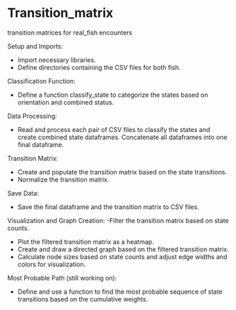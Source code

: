 # Transition_matrix
transition matrices for real_fish encounters




Setup and Imports:
- Import necessary libraries.
- Define directories containing the CSV files for both fish.
  
Classification Function:
- Define a function classify_state to categorize the states based on orientation and combined status.
  
Data Processing:
- Read and process each pair of CSV files to classify the states and create combined state dataframes.
Concatenate all dataframes into one final dataframe.

Transition Matrix:
- Create and populate the transition matrix based on the state transitions.
- Normalize the transition matrix.
  
Save Data:
- Save the final dataframe and the transition matrix to CSV files.

Visualization and Graph Creation:
-Filter the transition matrix based on state counts.
- Plot the filtered transition matrix as a heatmap.
- Create and draw a directed graph based on the filtered transition matrix.
- Calculate node sizes based on state counts and adjust edge widths and colors for visualization.
  
Most Probable Path (still working on):
- Define and use a function to find the most probable sequence of state transitions based on the cumulative weights.
